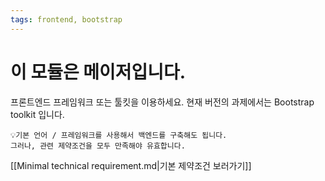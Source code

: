 ```yaml
---
tags: frontend, bootstrap
---
```

# 이 모듈은 메이저입니다.

프론트엔드 프레임워크 또는 툴킷을 이용하세요. 현재 버전의 과제에서는 Bootstrap toolkit 입니다.

```
💡기본 언어 / 프레임워크를 사용해서 백엔드를 구축해도 됩니다.
그러나, 관련 제약조건을 모두 만족해야 유효합니다.
```

[[Minimal technical requirement.md|기본 제약조건 보러가기]]
